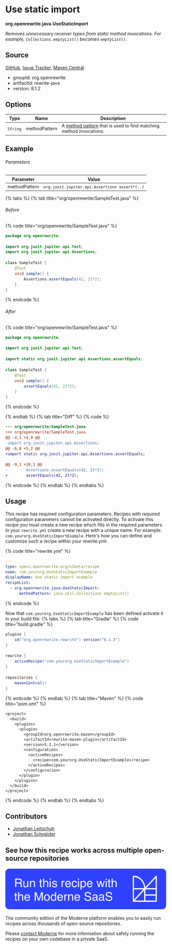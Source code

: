 # Use static import

**org.openrewrite.java.UseStaticImport**

_Removes unnecessary receiver types from static method invocations. For example, `Collections.emptyList()` becomes `emptyList()`._

## Source

[GitHub](https://github.com/openrewrite/rewrite/blob/main/rewrite-java/src/main/java/org/openrewrite/java/UseStaticImport.java), [Issue Tracker](https://github.com/openrewrite/rewrite/issues), [Maven Central](https://central.sonatype.com/artifact/org.openrewrite/rewrite-java/8.1.2/jar)

* groupId: org.openrewrite
* artifactId: rewrite-java
* version: 8.1.2

## Options

| Type | Name | Description |
| -- | -- | -- |
| `String` | methodPattern | A [method pattern](/reference/method-patterns.md) that is used to find matching method invocations. |

## Example

###### Parameters
| Parameter | Value |
| -- | -- |
|methodPattern|`org.junit.jupiter.api.Assertions assert*(..)`|


{% tabs %}
{% tab title="org/openrewrite/SampleTest.java" %}

###### Before
{% code title="org/openrewrite/SampleTest.java" %}
```java
package org.openrewrite;

import org.junit.jupiter.api.Test;
import org.junit.jupiter.api.Assertions;

class SampleTest {
    @Test
    void sample() {
        Assertions.assertEquals(42, 21*2);
    }
}
```
{% endcode %}

###### After
{% code title="org/openrewrite/SampleTest.java" %}
```java
package org.openrewrite;

import org.junit.jupiter.api.Test;

import static org.junit.jupiter.api.Assertions.assertEquals;

class SampleTest {
    @Test
    void sample() {
        assertEquals(42, 21*2);
    }
}
```
{% endcode %}

{% endtab %}
{% tab title="Diff" %}
{% code %}
```diff
--- org/openrewrite/SampleTest.java
+++ org/openrewrite/SampleTest.java
@@ -4,1 +4,0 @@
-import org.junit.jupiter.api.Assertions;
@@ -6,0 +5,2 @@
+import static org.junit.jupiter.api.Assertions.assertEquals;

@@ -9,1 +10,1 @@
-        Assertions.assertEquals(42, 21*2);
+        assertEquals(42, 21*2);
```
{% endcode %}
{% endtab %}
{% endtabs %}


## Usage

This recipe has required configuration parameters. Recipes with required configuration parameters cannot be activated directly. To activate this recipe you must create a new recipe which fills in the required parameters. In your `rewrite.yml` create a new recipe with a unique name. For example: `com.yourorg.UseStaticImportExample`.
Here's how you can define and customize such a recipe within your rewrite.yml:

{% code title="rewrite.yml" %}
```yaml
---
type: specs.openrewrite.org/v1beta/recipe
name: com.yourorg.UseStaticImportExample
displayName: Use static import example
recipeList:
  - org.openrewrite.java.UseStaticImport:
      methodPattern: java.util.Collections emptyList()
```
{% endcode %}

Now that `com.yourorg.UseStaticImportExample` has been defined activate it in your build file:
{% tabs %}
{% tab title="Gradle" %}
{% code title="build.gradle" %}
```groovy
plugins {
    id("org.openrewrite.rewrite") version("6.1.3")
}

rewrite {
    activeRecipe("com.yourorg.UseStaticImportExample")
}

repositories {
    mavenCentral()
}
```
{% endcode %}
{% endtab %}
{% tab title="Maven" %}
{% code title="pom.xml" %}
```markup
<project>
  <build>
    <plugins>
      <plugin>
        <groupId>org.openrewrite.maven</groupId>
        <artifactId>rewrite-maven-plugin</artifactId>
        <version>5.2.1</version>
        <configuration>
          <activeRecipes>
            <recipe>com.yourorg.UseStaticImportExample</recipe>
          </activeRecipes>
        </configuration>
      </plugin>
    </plugins>
  </build>
</project>
```
{% endcode %}
{% endtab %}
{% endtabs %}

## Contributors
* [Jonathan Leitschuh](jonathan.leitschuh@gmail.com)
* [Jonathan Schnéider](jkschneider@gmail.com)


## See how this recipe works across multiple open-source repositories

[![Moderne Link Image](/.gitbook/assets/ModerneRecipeButton.png)](https://public.moderne.io/recipes/org.openrewrite.java.UseStaticImport)

The community edition of the Moderne platform enables you to easily run recipes across thousands of open-source repositories.

Please [contact Moderne](https://moderne.io/product) for more information about safely running the recipes on your own codebase in a private SaaS.
